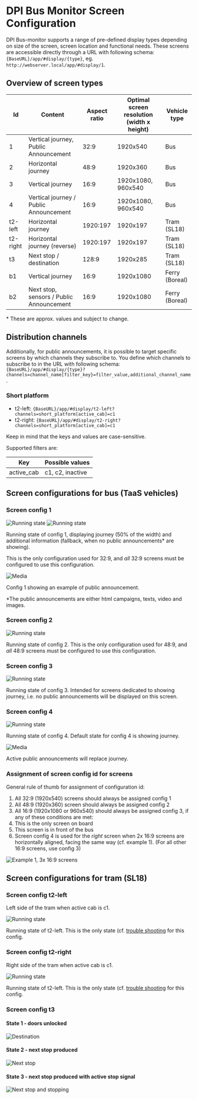 # DPI Bus Monitor Screen Configuration

DPI Bus-monitor supports a range of pre-defined display types depending on size of the screen, screen location and functional needs.
These screens are accessible directly through a URL with following schema: `{BaseURL}/app/#display/{type}`, eg. `http://webserver.local/app/#display/1`.

## Overview of screen types

| Id       | Content                                  | Aspect ratio | Optimal screen resolution (width x height) | Vehicle type
|----------|------------------------------------------|--------------|--------------------------------------------|------------- 
| 1        | Vertical journey, Public Announcement    | 32:9         | 1920x540 | Bus
| 2        | Horizontal journey                       | 48:9         | 1920x360 | Bus
| 3        | Vertical journey                         | 16:9         | 1920x1080, 960x540 | Bus
| 4        | Vertical journey / Public Announcement   | 16:9         |  1920x1080, 960x540 | Bus
| t2-left  | Horizontal journey                       | 1920:197     | 1920x197 | Tram (SL18)
| t2-right | Horizontal journey (reverse)             | 1920:197     | 1920x197 | Tram (SL18)
| t3       | Next stop / destination                  | 128:9        | 1920x285 | Tram (SL18)
| b1       | Vertical journey                         | 16:9         | 1920x1080 | Ferry (Boreal)
| b2        | Next stop, sensors / Public Announcement | 16:9         | 1920x1080 | Ferry (Boreal)

\* These are approx. values and subject to change.

## Distribution channels

Additionally, for public announcements, it is possible to target specific screens by which channels they subscribe to. You define which channels to subscribe to in the URL with following schema:
`{BaseURL}/app/#display/{type}?channels=channel_name[filter_key}=filter_value,additional_channel_name`.

### Short platform
- t2-left: `{BaseURL}/app/#display/t2-left?channels=short_platform[active_cab]=c1`
- t2-right: `{BaseURL}/app/#display/t2-right?channels=short_platform[active_cab]=c1`

Keep in mind that the keys and values are case-sensitive.

Supported filters are:

| Key | Possible values
|----|---------|
| active_cab  | c1, c2, inactive 


## Screen configurations for bus (TaaS vehicles)

### Screen config 1

![Running state](../../assets/images/client/config/config-1-1.png)
![Running state](../../assets/images/client/config/config-1-1-2.png)


Running state of config 1, displaying journey (50% of the width) and additional information (fallback, when no public announcements* are showing).

This is the only configuration used for 32:9, and *all* 32:9 screens must be configured to use this configuration.

![Media](../../assets/images/client/config/config-1-2.png)

Config 1 showing an example of public announcement. 

*The public announcements are either html campaigns, texts, video and images. 

### Screen config 2
![Running state](../../assets/images/client/config/config-2-1.png)

Running state of config 2. 
This is the only configuration used for 48:9, and *all* 48:9 screens must be configured to use this configuration.

### Screen config 3
![Running state](../../assets/images/client/config/config-3-1.png)

Running state of config 3. 
Intended for screens dedicated to showing journey, i.e. no public announcements will be displayed on this screen.

### Screen config 4
![Running state](../../assets/images/client/config/config-3-1.png)

Running state of config 4. 
Default state for config 4 is showing journey.

![Media](../../assets/images/client/config/config-4-2.png)

Active public announcements will replace journey. 

### Assignment of screen config id for screens
General rule of thumb for assignment of configuration id: 

1. All 32:9 (1920x540) screens should always be assigned config 1
2. All 48:9 (1920x360) screen should always be assigned config 2
3. All 16:9 (1920x1080 or 960x540) should always be assigned config 3, if any of these conditions are met:
  1. This is the only screen on board
  2. This screen is in front of the bus
4. Screen config 4 is used for the *right* screen when 2x 16:9 screens are horizontally aligned, facing the same way (cf. example 1). (For all other 16:9 screens, use config 3)

![Example 1, 3x 16:9 screens](../../assets/images/bus/3x16-9.png)

## Screen configurations for tram (SL18)

### Screen config t2-left
Left side of the tram when active cab is c1.

![Running state](../../assets/images/client/config/config-t2-left.png)

Running state of t2-left. This is the only state (cf. [trouble shooting](docs/client/troubleshooting-client) for this config.

### Screen config t2-right
Right side of the tram when active cab is c1.

![Running state](../../assets/images/client/config/config-t2-right.png)

Running state of t2-left. This is the only state (cf. [trouble shooting](docs/client/troubleshooting-client) for this config.

### Screen config t3

#### State 1 - doors unlocked

![Destination](../../assets/images/client/config/config-t3-1.png)

#### State 2 - next stop produced

![Next stop](../../assets/images/client/config/config-t3-2.png)

#### State 3 - next stop produced with active stop signal

![Next stop and stopping](../../assets/images/client/config/config-t3-3.png)





